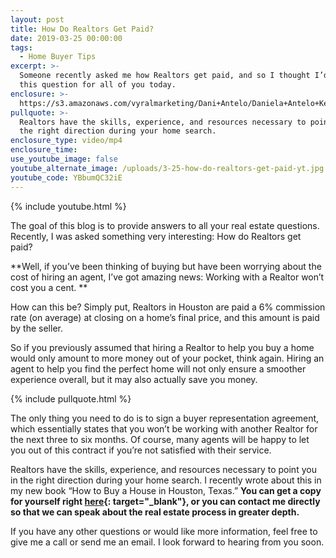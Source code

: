 ```yaml
---
layout: post
title: How Do Realtors Get Paid?
date: 2019-03-25 00:00:00
tags:
  - Home Buyer Tips
excerpt: >-
  Someone recently asked me how Realtors get paid, and so I thought I’d cover
  this question for all of you today.
enclosure: >-
  https://s3.amazonaws.com/vyralmarketing/Dani+Antelo/Daniela+Antelo+Keller+Williams+_+What+Does+it+Cost+Buyers+to+Hire+a+Realtor_.mp4
pullquote: >-
  Realtors have the skills, experience, and resources necessary to point you in
  the right direction during your home search.
enclosure_type: video/mp4
enclosure_time:
use_youtube_image: false
youtube_alternate_image: /uploads/3-25-how-do-realtors-get-paid-yt.jpg
youtube_code: YBbumQC32iE
---
```


{% include youtube.html %}

The goal of this blog is to provide answers to all your real estate questions. Recently, I was asked something very interesting: How do Realtors get paid?

**Well, if you’ve been thinking of buying but have been worrying about the cost of hiring an agent, I’ve got amazing news: Working with a Realtor won’t cost you a cent. **

How can this be? Simply put, Realtors in Houston are paid a 6% commission rate (on average) at closing on a home’s final price, and this amount is paid by the seller. 

So if you previously assumed that hiring a Realtor to help you buy a home would only amount to more money out of your pocket, think again. Hiring an agent to help you find the perfect home will not only ensure a smoother experience overall, but it may also actually save you money.

{% include pullquote.html %}

The only thing you need to do is to sign a buyer representation agreement, which essentially states that you won’t be working with another Realtor for the next three to six months. Of course, many agents will be happy to let you out of this contract if you’re not satisfied with their service. 

Realtors have the skills, experience, and resources necessary to point you in the right direction during your home search. I recently wrote about this in my new book “How to Buy a House in Houston, Texas.” **You can get a copy for yourself right [here](https://www.amazon.com/How-Buy-House-Houston-Successfully/dp/1792789300/ref=sr_1_1?keywords=daniela+antelo+book&amp;qid=1553281268&amp;s=gateway&amp;sr=8-1-spell){: target="_blank"}, or you can contact me directly so that we can speak about the real estate process in greater depth.**

If you have any other questions or would like more information, feel free to give me a call or send me an email. I look forward to hearing from you soon.